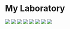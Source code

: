 # My Laboratory


![](https://masataka123.github.io/blog3/sub6/picture_room/IMG_6186.jpeg)
![](https://masataka123.github.io/blog3/sub6/picture_room/IMG_5652.jpeg)
![](https://masataka123.github.io/blog3/sub6/picture_room/IMG_6164.jpeg)
![](https://masataka123.github.io/blog3/sub6/picture_room/IMG_5809.jpeg)
![](https://masataka123.github.io/blog3/sub6/picture_room/IMG_6166.jpeg)
![](https://masataka123.github.io/blog3/sub6/picture_room/IMG_5811.jpeg)
![](https://masataka123.github.io/blog3/sub6/picture_room/IMG_5818.jpeg)
![](https://masataka123.github.io/blog3/sub6/picture_room/IMG_5812.jpeg)
